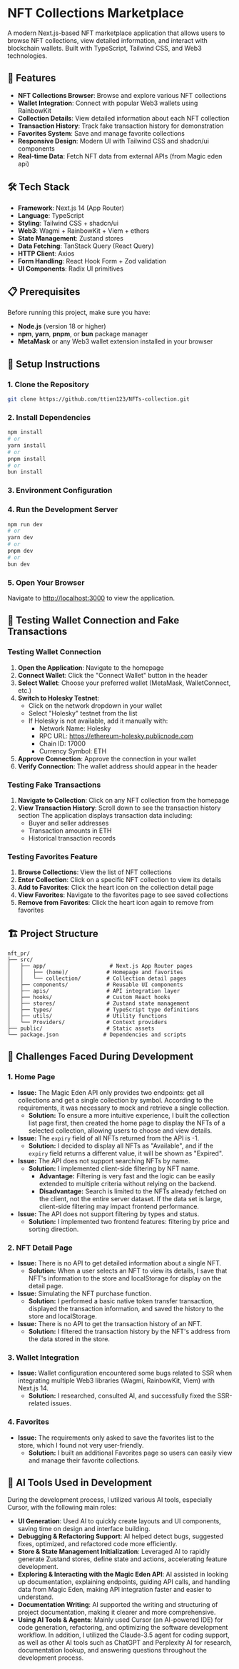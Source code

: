 # NFT Collections Marketplace

A modern Next.js-based NFT marketplace application that allows users to browse NFT collections, view detailed information, and interact with blockchain wallets. Built with TypeScript, Tailwind CSS, and Web3 technologies.

## 🚀 Features

- **NFT Collections Browser**: Browse and explore various NFT collections
- **Wallet Integration**: Connect with popular Web3 wallets using RainbowKit
- **Collection Details**: View detailed information about each NFT collection
- **Transaction History**: Track fake transaction history for demonstration
- **Favorites System**: Save and manage favorite collections
- **Responsive Design**: Modern UI with Tailwind CSS and shadcn/ui components
- **Real-time Data**: Fetch NFT data from external APIs (from Magic eden api)

## 🛠️ Tech Stack

- **Framework**: Next.js 14 (App Router)
- **Language**: TypeScript
- **Styling**: Tailwind CSS + shadcn/ui
- **Web3**: Wagmi + RainbowKit + Viem + ethers
- **State Management**: Zustand stores
- **Data Fetching**: TanStack Query (React Query)
- **HTTP Client**: Axios
- **Form Handling**: React Hook Form + Zod validation
- **UI Components**: Radix UI primitives

## 📋 Prerequisites

Before running this project, make sure you have:

- **Node.js** (version 18 or higher)
- **npm**, **yarn**, **pnpm**, or **bun** package manager
- **MetaMask** or any Web3 wallet extension installed in your browser

## 🚀 Setup Instructions

### 1. Clone the Repository

```bash
git clone https://github.com/ttien123/NFTs-collection.git
```

### 2. Install Dependencies

```bash
npm install
# or
yarn install
# or
pnpm install
# or
bun install
```

### 3. Environment Configuration

### 4. Run the Development Server

```bash
npm run dev
# or
yarn dev
# or
pnpm dev
# or
bun dev
```

### 5. Open Your Browser

Navigate to [http://localhost:3000](http://localhost:3000) to view the application.

## 🧪 Testing Wallet Connection and Fake Transactions

### Testing Wallet Connection

1. **Open the Application**: Navigate to the homepage
2. **Connect Wallet**: Click the "Connect Wallet" button in the header
3. **Select Wallet**: Choose your preferred wallet (MetaMask, WalletConnect, etc.)
4. **Switch to Holesky Testnet**:
   - Click on the network dropdown in your wallet
   - Select "Holesky" testnet from the list
   - If Holesky is not available, add it manually with:
     - Network Name: Holesky
     - RPC URL: https://ethereum-holesky.publicnode.com
     - Chain ID: 17000
     - Currency Symbol: ETH
5. **Approve Connection**: Approve the connection in your wallet
6. **Verify Connection**: The wallet address should appear in the header

### Testing Fake Transactions

1. **Navigate to Collection**: Click on any NFT collection from the homepage
2. **View Transaction History**: Scroll down to see the transaction history section
   The application displays transaction data including:
   - Buyer and seller addresses
   - Transaction amounts in ETH
   - Historical transaction records

### Testing Favorites Feature

1. **Browse Collections**: View the list of NFT collections
2. **Enter Collection**: Click on a specific NFT collection to view its details
3. **Add to Favorites**: Click the heart icon on the collection detail page
4. **View Favorites**: Navigate to the favorites page to see saved collections
5. **Remove from Favorites**: Click the heart icon again to remove from favorites

## 🏗️ Project Structure

```
nft_pr/
├── src/
│   ├── app/                    # Next.js App Router pages
│   │   ├── (home)/            # Homepage and favorites
│   │   └── collection/        # Collection detail pages
│   ├── components/            # Reusable UI components
│   ├── apis/                  # API integration layer
│   ├── hooks/                 # Custom React hooks
│   ├── stores/                # Zustand state management
│   ├── types/                 # TypeScript type definitions
│   ├── utils/                 # Utility functions
│   └── Providers/             # Context providers
├── public/                    # Static assets
└── package.json              # Dependencies and scripts
```

## 🚧 Challenges Faced During Development

### 1. Home Page

- **Issue:** The Magic Eden API only provides two endpoints: get all collections and get a single collection by symbol. According to the requirements, it was necessary to mock and retrieve a single collection.
  - **Solution:** To ensure a more intuitive experience, I built the collection list page first, then created the home page to display the NFTs of a selected collection, allowing users to choose and view details.
- **Issue:** The `expiry` field of all NFTs returned from the API is -1.
  - **Solution:** I decided to display all NFTs as "Available", and if the `expiry` field returns a different value, it will be shown as "Expired".
- **Issue:** The API does not support searching NFTs by name.
  - **Solution:** I implemented client-side filtering by NFT name.
    - **Advantage:** Filtering is very fast and the logic can be easily extended to multiple criteria without relying on the backend.
    - **Disadvantage:** Search is limited to the NFTs already fetched on the client, not the entire server dataset. If the data set is large, client-side filtering may impact frontend performance.
- **Issue:** The API does not support filtering by types and status.
  - **Solution:** I implemented two frontend features: filtering by price and sorting direction.

### 2. NFT Detail Page

- **Issue:** There is no API to get detailed information about a single NFT.
  - **Solution:** When a user selects an NFT to view its details, I save that NFT's information to the store and localStorage for display on the detail page.
- **Issue:** Simulating the NFT purchase function.
  - **Solution:** I performed a basic native token transfer transaction, displayed the transaction information, and saved the history to the store and localStorage.
- **Issue:** There is no API to get the transaction history of an NFT.
  - **Solution:** I filtered the transaction history by the NFT's address from the data stored in the store.

### 3. Wallet Integration

- **Issue:** Wallet configuration encountered some bugs related to SSR when integrating multiple Web3 libraries (Wagmi, RainbowKit, Viem) with Next.js 14.
  - **Solution:** I researched, consulted AI, and successfully fixed the SSR-related issues.

### 4. Favorites

- **Issue:** The requirements only asked to save the favorites list to the store, which I found not very user-friendly.
  - **Solution:** I built an additional Favorites page so users can easily view and manage their favorite collections.

## 🤖 AI Tools Used in Development

During the development process, I utilized various AI tools, especially Cursor, with the following main roles:

- **UI Generation**: Used AI to quickly create layouts and UI components, saving time on design and interface building.
- **Debugging & Refactoring Support**: AI helped detect bugs, suggested fixes, optimized, and refactored code more efficiently.
- **Store & State Management Initialization**: Leveraged AI to rapidly generate Zustand stores, define state and actions, accelerating feature development.
- **Exploring & Interacting with the Magic Eden API**: AI assisted in looking up documentation, explaining endpoints, guiding API calls, and handling data from Magic Eden, making API integration faster and easier to understand.
- **Documentation Writing**: AI supported the writing and structuring of project documentation, making it clearer and more comprehensive.
- **Using AI Tools & Agents**: Mainly used Cursor (an AI-powered IDE) for code generation, refactoring, and optimizing the software development workflow. In addition, I utilized the Claude-3.5 agent for coding support, as well as other AI tools such as ChatGPT and Perplexity AI for research, documentation lookup, and answering questions throughout the development process.
